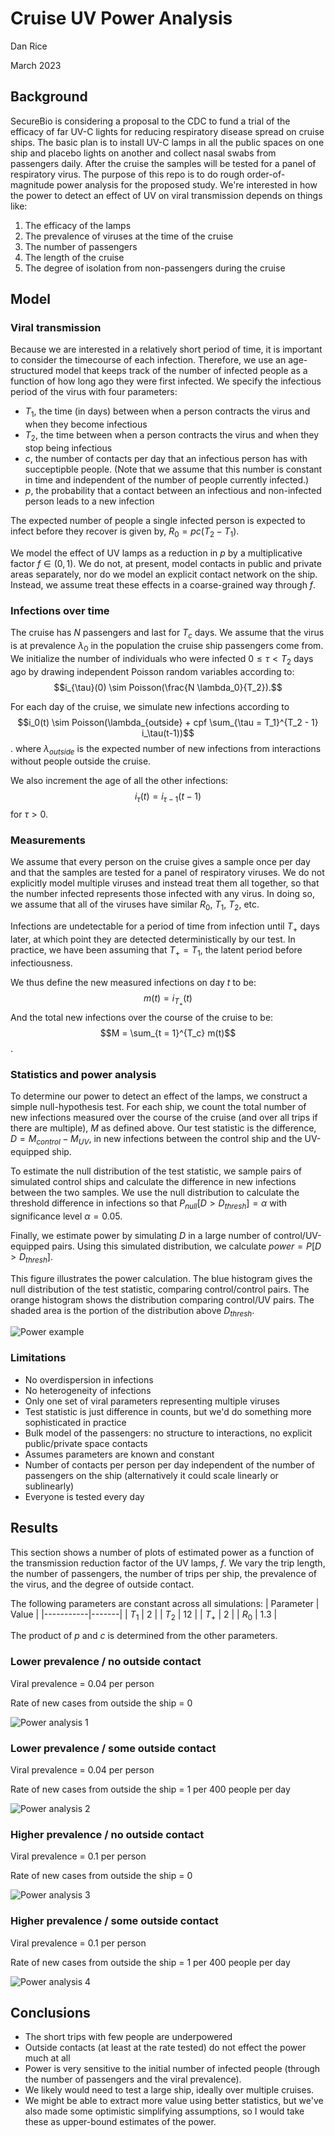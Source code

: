 # Cruise UV Power Analysis
Dan Rice

March 2023

## Background

SecureBio is considering a proposal to the CDC to fund a trial of the efficacy of far UV-C lights for reducing respiratory disease spread on cruise ships.
The basic plan is to install UV-C lamps in all the public spaces on one ship and placebo lights on another and collect nasal swabs from passengers daily.
After the cruise the samples will be tested for a panel of respiratory virus.
The purpose of this repo is to do rough order-of-magnitude power analysis for the proposed study.
We're interested in how the power to detect an effect of UV on viral transmission depends on things like:
1. The efficacy of the lamps
1. The prevalence of viruses at the time of the cruise
2. The number of passengers
3. The length of the cruise
4. The degree of isolation from non-passengers during the cruise

## Model

### Viral transmission

Because we are interested in a relatively short period of time, it is important to consider the timecourse of each infection.
Therefore, we use an age-structured model that keeps track of the number of infected people as a function of how long ago they were first infected.
We specify the infectious period of the virus with four parameters:

- $T_1$, the time (in days) between when a person contracts the virus and when they become infectious
- $T_2$, the time between when a person contracts the virus and when they stop being infectious
- $c$, the number of contacts per day that an infectious person has with succeptipble people. (Note that we assume that this number is constant in time and independent of the number of people currently infected.)
- $p$, the probability that a contact between an infectious and non-infected person leads to a new infection

The expected number of people a single infected person is expected to infect before they recover is given by, $R_0 = pc(T_2 - T_1)$.

We model the effect of UV lamps as a reduction in $p$ by a multiplicative factor $f \in (0, 1)$.
We do not, at present, model contacts in public and private areas separately, nor do we model an explicit contact network on the ship.
Instead, we assume treat these effects in a coarse-grained way through $f$.

### Infections over time

The cruise has $N$ passengers and last for $T_c$ days.
We assume that the virus is at prevalence $\lambda_0$ in the population the cruise ship passengers come from.
We initialize the number of individuals who were infected $0 \leq \tau < T_2$ days ago by drawing independent Poisson random variables according to:
$$i_{\tau}(0) \sim Poisson(\frac{N \lambda_0}{T_2}).$$

For each day of the cruise, we simulate new infections according to
$$i_0(t) \sim Poisson(\lambda_{outside} + cpf \sum_{\tau = T_1}^{T_2 - 1} i_\tau(t-1))$$.
where $\lambda_{outside}$ is the expected number of new infections from interactions without people outside the cruise.

We also increment the age of all the other infections:
$$i_{\tau}(t) = i_{\tau - 1}(t - 1)$$
for $\tau > 0$.

### Measurements

We assume that every person on the cruise gives a sample once per day and that the samples are tested for a panel of respiratory viruses.
We do not explicitly model multiple viruses and instead treat them all together, so that the number infected represents those infected with any virus.
In doing so, we assume that all of the viruses have similar $R_0$, $T_1$, $T_2$, etc.

Infections are undetectable for a period of time from infection until $T_{+}$ days later, at which point they are detected deterministically by our test.
In practice, we have been assuming that $T_{+} = T_1$, the latent period before infectiousness.

We thus define the new measured infections on day $t$ to be:
$$m(t) = i_{T_{+}}(t)$$
And the total new infections over the course of the cruise to be:
$$M = \sum_{t = 1}^{T_c} m(t)$$.

### Statistics and power analysis

To determine our power to detect an effect of the lamps, we construct a simple null-hypothesis test.
For each ship, we count the total number of new infections measured over the course of the cruise (and over all trips if there are multiple), $M$ as defined above.
Our test statistic is the difference, $D = M_{control} - M_{UV}$, in new infections between the control ship and the UV-equipped ship.

To estimate the null distribution of the test statistic, we sample pairs of simulated control ships and calculate the difference in new infections between the two samples.
We use the null distribution to calculate the threshold difference in infections so that $P_{null}[D > D_{thresh}] = \alpha$ with significance level $\alpha = 0.05$.

Finally, we estimate power by simulating $D$ in a large number of control/UV-equipped pairs.
Using this simulated distribution, we calculate $power = P[D > D_{thresh}]$.

This figure illustrates the power calculation.
The blue histogram gives the null distribution of the test statistic, comparing control/control pairs.
The orange histogram shows the distribution comparing control/UV pairs.
The shaded area is the portion of the distribution above $D_{thresh}$.

![Power example](fig/power_example.png)

### Limitations

- No overdispersion in infections
- No heterogeneity of infections
- Only one set of viral parameters representing multiple viruses
- Test statistic is just difference in counts, but we'd do something more sophisticated in practice
- Bulk model of the passengers: no structure to interactions, no explicit public/private space contacts
- Assumes parameters are known and constant
- Number of contacts per person per day independent of the number of passengers on the ship (alternatively it could scale linearly or sublinearly)
- Everyone is tested every day

## Results

This section shows a number of plots of estimated power as a function of the transmission reduction factor of the UV lamps, $f$.
We vary the trip length, the number of passengers, the number of trips per ship, the prevalence of the virus, and the degree of outside contact.

The following parameters are constant across all simulations:
| Parameter | Value |
|-----------|-------|
| $T_1$ | 2 |
| $T_2$ | 12 |
| $T_{+}$ | 2 |
| $R_0$ | 1.3 |

The product of $p$ and $c$ is determined from the other parameters.

### Lower prevalence / no outside contact

Viral prevalence = 0.04 per person

Rate of new cases from outside the ship = 0

![Power analysis 1](fig/power_analysis_prevalence=0.04_orate=0.png)

### Lower prevalence / some outside contact

Viral prevalence = 0.04 per person

Rate of new cases from outside the ship = 1 per 400 people per day

![Power analysis 2](fig/power_analysis_prevalence=0.04_orate=0.0025.png)

### Higher prevalence / no outside contact

Viral prevalence = 0.1 per person

Rate of new cases from outside the ship = 0

![Power analysis 3](fig/power_analysis_prevalence=0.1_orate=0.png)

### Higher prevalence / some outside contact

Viral prevalence = 0.1 per person

Rate of new cases from outside the ship = 1 per 400 people per day

![Power analysis 4](fig/power_analysis_prevalence=0.1_orate=0.0025.png)

## Conclusions

- The short trips with few people are underpowered
- Outside contacts (at least at the rate tested) do not effect the power much at all
- Power is very sensitive to the initial number of infected people (through the number of passengers and the viral prevalence).
- We likely would need to test a large ship, ideally over multiple cruises.
- We might be able to extract more value using better statistics, but we've also made some optimistic simplifying assumptions, so I would take these as upper-bound estimates of the power.
